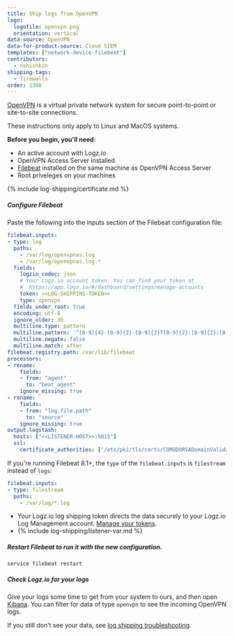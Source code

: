```yaml
---
title: Ship logs from OpenVPN
logo:
  logofile: openvpn.png
  orientation: vertical
data-source: OpenVPN
data-for-product-source: Cloud SIEM
templates: ["network-device-filebeat"]
contributors:
  - nshishkin
shipping-tags:
  - firewalls
order: 1380
---
```

[OpenVPN](https://openvpn.net) is a virtual private network system for secure point-to-point or site-to-site connections.

These instructions only apply to Linux and MacOS systems.


**Before you begin, you'll need**: 

* An active account with Logz.io
* OpenVPN Access Server installed
* [Filebeat](https://www.elastic.co/guide/en/beats/filebeat/current/filebeat-installation.html) installed on the same machine as OpenVPN Access Server
* Root priveleges on your machines 

<div class="tasklist">
  

{% include log-shipping/certificate.md %}


##### Configure Filebeat

Paste the following into the inputs section of the Filebeat configuration file:

   ```yaml
   filebeat.inputs:
   - type: log
     paths:
       - /var/log/openvpnas.log
       - /var/log/openvpnas.log.*
     fields:
       logzio_codec: json
       # Your Logz.io account token. You can find your token at
       #  https://app.logz.io/#/dashboard/settings/manage-accounts
       token: <<LOG-SHIPPING-TOKEN>>
       type: openvpn
     fields_under_root: true
     encoding: utf-8
     ignore_older: 3h
     multiline.type: pattern
     multiline.pattern: '^[0-9]{4}-[0-9]{2}-[0-9]{2}T[0-9]{2}:[0-9]{2}:[0-9]{2}\+[0-9]{4} \[\S+\]( {2,}| \})'
     multiline.negate: false
     multiline.match: after
   filebeat.registry.path: /var/lib/filebeat
   processors:
   - rename:
       fields:
       - from: "agent"
         to: "beat_agent"
       ignore_missing: true
   - rename:
       fields:
       - from: "log.file.path"
         to: "source"
       ignore_missing: true
   output.logstash:
     hosts: ["<<LISTENER-HOST>>:5015"]
     ssl:
       certificate_authorities: ['/etc/pki/tls/certs/COMODORSADomainValidationSecureServerCA.crt']
   ```

   If you're running Filebeat 8.1+, the `type` of the `filebeat.inputs` is `filestream` instead of `logs`:

   ```yaml
   filebeat.inputs:
   - type: filestream
     paths:
       - /var/log/*.log
   ```
  
   * Your Logz.io log shipping token directs the data securely to your Logz.io Log Management account. [Manage your tokens](https://app.logz.io/#/dashboard/settings/manage-tokens/shared).
   * {% include log-shipping/listener-var.md %}

##### Restart Filebeat to run it with the new configuration.
  
```shell
service filebeat restart
```

##### Check Logz.io for your logs

Give your logs some time to get from your system to ours, and then open [Kibana](https://app.logz.io/#/dashboard/kibana/discover?). You can filter for data of type `openvpn` to see the incoming OpenVPN logs.
  
If you still don’t see your data, see [log shipping troubleshooting](https://docs.logz.io/user-guide/log-shipping/log-shipping-troubleshooting.html).

</div>
